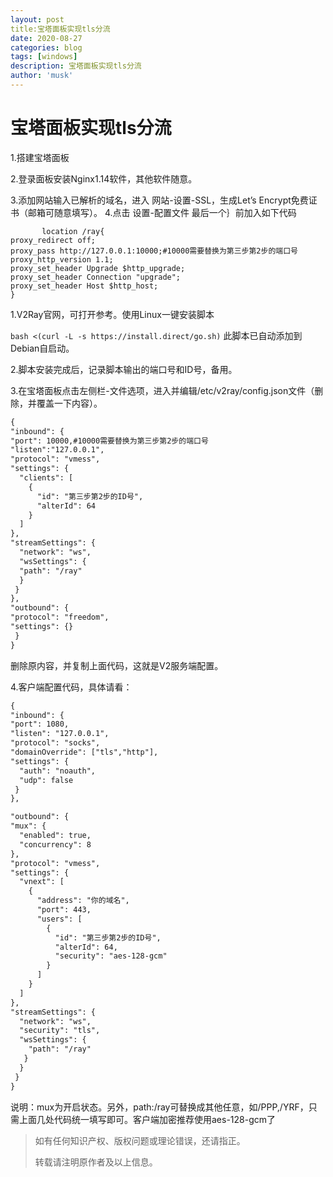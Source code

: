 ```yaml
---
layout: post
title:宝塔面板实现tls分流
date: 2020-08-27
categories: blog
tags: [windows]
description: 宝塔面板实现tls分流
author: 'musk'
---
```

# 宝塔面板实现tls分流
1.搭建宝塔面板

2.登录面板安装Nginx1.14软件，其他软件随意。

3.添加网站输入已解析的域名，进入 网站-设置-SSL，生成Let’s Encrypt免费证书（邮箱可随意填写）。
4.点击 设置-配置文件 最后一个｝前加入如下代码

           location /ray{
    proxy_redirect off;
    proxy_pass http://127.0.0.1:10000;#10000需要替换为第三步第2步的端口号
    proxy_http_version 1.1;
    proxy_set_header Upgrade $http_upgrade;
    proxy_set_header Connection "upgrade";
    proxy_set_header Host $http_host;
    }
1.V2Ray官网，可打开参考。使用Linux一键安装脚本

`bash <(curl -L -s https://install.direct/go.sh)`
此脚本已自动添加到Debian自启动。

2.脚本安装完成后，记录脚本输出的端口号和ID号，备用。

3.在宝塔面板点击左侧栏-文件选项，进入并编辑/etc/v2ray/config.json文件（删除，并覆盖一下内容）。

```html
{
"inbound": {
"port": 10000,#10000需要替换为第三步第2步的端口号
"listen":"127.0.0.1",
"protocol": "vmess",
"settings": {
  "clients": [
    {
      "id": "第三步第2步的ID号",
      "alterId": 64
    }
  ]
},
"streamSettings": {
  "network": "ws",
  "wsSettings": {
  "path": "/ray"
  }
 }
},
"outbound": {
"protocol": "freedom",
"settings": {}
 }
}
```
删除原内容，并复制上面代码，这就是V2服务端配置。

4.客户端配置代码，具体请看：

```html
{
"inbound": {
"port": 1080,
"listen": "127.0.0.1",
"protocol": "socks",
"domainOverride": ["tls","http"],
"settings": {
  "auth": "noauth",
  "udp": false
 }
},

"outbound": {
"mux": {
  "enabled": true,
  "concurrency": 8
},
"protocol": "vmess",
"settings": {
  "vnext": [
    {
      "address": "你的域名",
      "port": 443,
      "users": [
        {
          "id": "第三步第2步的ID号",
          "alterId": 64,
          "security": "aes-128-gcm"
        }
      ]
    }
  ]
},
"streamSettings": {
  "network": "ws",
  "security": "tls",
  "wsSettings": {
    "path": "/ray"
   }
  }
 }
}
```
说明：mux为开启状态。另外，path:/ray可替换成其他任意，如/PPP,/YRF，只需上面几处代码统一填写即可。客户端加密推荐使用aes-128-gcm了
> 如有任何知识产权、版权问题或理论错误，还请指正。
>
> 转载请注明原作者及以上信息。